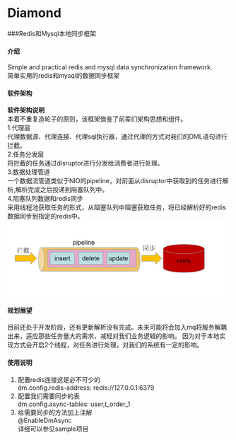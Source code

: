 # Diamond
###Redis和Mysql本地同步框架

#### 介绍
 Simple and practical redis and mysql data synchronization framework.  
 简单实用的redis和mysql的数据同步框架
#### 软件架构
**软件架构说明**  
本着不重复造轮子的原则，该框架借鉴了前辈们架构思想和组件。  
1.代理层   
代理数据源、代理连接、代理sql执行器，通过代理的方式对我们的DML语句进行拦截。  
2.任务分发层  
将拦截的任务通过disruptor进行分发给消费者进行处理。  
3.数据处理管道  
一个数据流管道类似于NIO的pipeline，对前面从disruptor中获取到的任务进行解析,解析完成之后投递到阻塞队列中。  
4.阻塞队列数据和redis同步  
采用线程池获取任务的形式，从阻塞队列中阻塞获取任务，将已经解析好的redis数据同步到指定的redis中。  
![Image text](https://github.com/DarMi7/diamond/blob/master/img/%7D5%5D50K_V%5B_10XN%246S8%5BZXWV.png)

#### 规划展望
目前还处于开发阶段，还有更新解析没有完成。未来可能将会加入mq将服务解耦出来，适应那些任务量大的需求，减轻对我们业务逻辑的影响。
因为对于本地实现方式会开启2个线程，对任务进行处理，对我们的系统有一定的影响。

#### 使用说明

1.  配置redis连接这是必不可少的  
dm.config.redis-address: redis://127.0.0.1:6379
2.  配置我们需要同步的表  
dm.config.async-tables: user,t_order_1
3.  给需要同步的方法加上注解    
@EnableDmAsync  
详细可以参见sample项目


